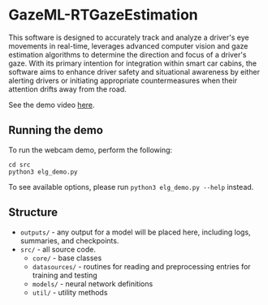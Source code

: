 # GazeML-RTGazeEstimation
This software is designed to accurately track and analyze a driver's eye movements in real-time, leverages advanced computer vision and gaze estimation algorithms to determine the direction and focus of a driver's gaze. With its primary intention for integration within smart car cabins, the software aims to enhance driver safety and situational awareness by either alerting drivers or initiating appropriate countermeasures when their attention drifts away from the road.

See the demo video [here](https://youtu.be/SfrehL-qcjc).

## Running the demo

To run the webcam demo, perform the following:

    cd src
    python3 elg_demo.py

To see available options, please run ```python3 elg_demo.py --help``` instead.

## Structure

- ```outputs/``` - any output for a model will be placed here, including logs, summaries, and checkpoints.
- ```src/``` - all source code.
  - ```core/``` - base classes
  - ```datasources/``` - routines for reading and preprocessing entries for training and testing
  - ```models/``` - neural network definitions
  - ```util/``` - utility methods
